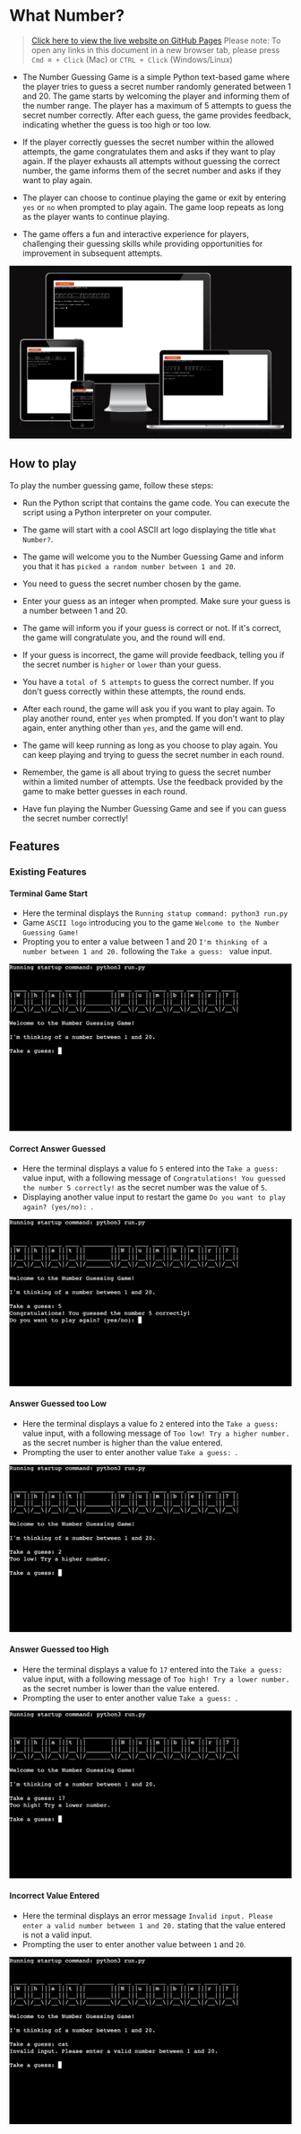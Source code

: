 # What Number?
> [Click here to view the live website on GitHub Pages](https://what-number-c26ae6113643.herokuapp.com/) Please note: To open any links in this document in a new browser tab, please press `Cmd ⌘ + Click` (Mac) or `CTRL + Click` (Windows/Linux)

- The Number Guessing Game is a simple Python text-based game where the player tries to guess a secret number randomly generated between 1 and 20. The game starts by welcoming the player and informing them of the number range. The player has a maximum of 5 attempts to guess the secret number correctly. After each guess, the game provides feedback, indicating whether the guess is too high or too low.

- If the player correctly guesses the secret number within the allowed attempts, the game congratulates them and asks if they want to play again. If the player exhausts all attempts without guessing the correct number, the game informs them of the secret number and asks if they want to play again.

- The player can choose to continue playing the game or exit by entering `yes` or `no` when prompted to play again. The game loop repeats as long as the player wants to continue playing.

- The game offers a fun and interactive experience for players, challenging their guessing skills while providing opportunities for improvement in subsequent attempts.

![Screenshot of am i responsive website displaying the Heroku hosted What Number? app on four different devices](assets/images/README.md/what-number-am-i-responsive.png)

## How to play
To play the number guessing game, follow these steps:

- Run the Python script that contains the game code. You can execute the script using a Python interpreter on your computer.

- The game will start with a cool ASCII art logo displaying the title `What Number?`.

- The game will welcome you to the Number Guessing Game and inform you that it has `picked a random number between 1 and 20`.

- You need to guess the secret number chosen by the game.

- Enter your guess as an integer when prompted. Make sure your guess is a number between 1 and 20.

- The game will inform you if your guess is correct or not. If it's correct, the game will congratulate you, and the round will end.

- If your guess is incorrect, the game will provide feedback, telling you if the secret number is `higher` or `lower` than your guess.

- You have a `total of 5 attempts` to guess the correct number. If you don't guess correctly within these attempts, the round ends.

- After each round, the game will ask you if you want to play again. To play another round, enter `yes` when prompted. If you don't want to play again, enter anything other than `yes`, and the game will end.

- The game will keep running as long as you choose to play again. You can keep playing and trying to guess the secret number in each round.

- Remember, the game is all about trying to guess the secret number within a limited number of attempts. Use the feedback provided by the game to make better guesses in each round.

- Have fun playing the Number Guessing Game and see if you can guess the secret number correctly!

## Features
### Existing Features
#### Terminal Game Start
- Here the terminal displays the `Running statup command: python3 run.py`
- Game `ASCII logo` introducing you to the game `Welcome to the Number Guessing Game!`
- Propting you to enter a value between 1 and 20 `I'm thinking of a number between 1 and 20.` following the `Take a guess: ` value input.

![Screenshot of beginning game terminal](assets/images/README.md/terminal-game-start.png)

#### Correct Answer Guessed
- Here the terminal displays a value fo `5` entered into the `Take a guess: ` value input, with a following message of `Congratulations! You guessed the number 5 correctly!` as the secret number was the value of `5`.
- Displaying another value input to restart the game `Do you want to play again? (yes/no): `.

![Screenshot of correct answer guessed](assets/images/README.md/terminal-game-correct-guess.png)

#### Answer Guessed too Low
- Here the terminal displays a value fo `2` entered into the `Take a guess: ` value input, with a following message of `Too low! Try a higher number.` as the secret number is higher than the value entered.
- Prompting the user to enter another value `Take a guess: `.

![Screenshot of incorrect answer guessed, answer too low](assets/images/README.md/terminal-game-incorrect-guess-too-low.png)

#### Answer Guessed too High
- Here the terminal displays a value fo `17` entered into the `Take a guess: ` value input, with a following message of `Too high! Try a lower number.` as the secret number is lower than the value entered.
- Prompting the user to enter another value `Take a guess: `.

![Screenshot of inccorect answer guessed, answer too high](assets/images/README.md/terminal-game-incorrect-guess-too-high.png)

#### Incorrect Value Entered
- Here the terminal displays an error message `Invalid input. Please enter a valid number between 1 and 20.` stating that the value entered is not a valid input.
- Prompting the user to enter another value between `1` and `20`.

![Screenshot of incorrect value entered, error message](assets/images/README.md/terminal-game-incorrect-value-entered-error-message.png)

